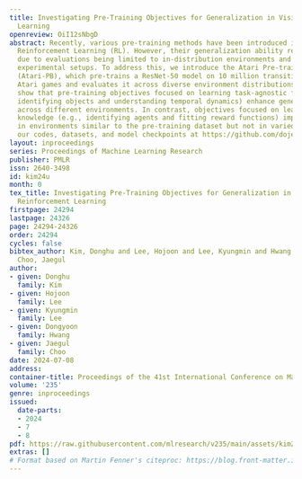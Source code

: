 ```yaml
---
title: Investigating Pre-Training Objectives for Generalization in Vision-Based Reinforcement
  Learning
openreview: OiI12sNbgD
abstract: Recently, various pre-training methods have been introduced in vision-based
  Reinforcement Learning (RL). However, their generalization ability remains unclear
  due to evaluations being limited to in-distribution environments and non-unified
  experimental setups. To address this, we introduce the Atari Pre-training Benchmark
  (Atari-PB), which pre-trains a ResNet-50 model on 10 million transitions from 50
  Atari games and evaluates it across diverse environment distributions. Our experiments
  show that pre-training objectives focused on learning task-agnostic features (e.g.,
  identifying objects and understanding temporal dynamics) enhance generalization
  across different environments. In contrast, objectives focused on learning task-specific
  knowledge (e.g., identifying agents and fitting reward functions) improve performance
  in environments similar to the pre-training dataset but not in varied ones. We publicize
  our codes, datasets, and model checkpoints at https://github.com/dojeon-ai/Atari-PB.
layout: inproceedings
series: Proceedings of Machine Learning Research
publisher: PMLR
issn: 2640-3498
id: kim24u
month: 0
tex_title: Investigating Pre-Training Objectives for Generalization in Vision-Based
  Reinforcement Learning
firstpage: 24294
lastpage: 24326
page: 24294-24326
order: 24294
cycles: false
bibtex_author: Kim, Donghu and Lee, Hojoon and Lee, Kyungmin and Hwang, Dongyoon and
  Choo, Jaegul
author:
- given: Donghu
  family: Kim
- given: Hojoon
  family: Lee
- given: Kyungmin
  family: Lee
- given: Dongyoon
  family: Hwang
- given: Jaegul
  family: Choo
date: 2024-07-08
address:
container-title: Proceedings of the 41st International Conference on Machine Learning
volume: '235'
genre: inproceedings
issued:
  date-parts:
  - 2024
  - 7
  - 8
pdf: https://raw.githubusercontent.com/mlresearch/v235/main/assets/kim24u/kim24u.pdf
extras: []
# Format based on Martin Fenner's citeproc: https://blog.front-matter.io/posts/citeproc-yaml-for-bibliographies/
---
```

